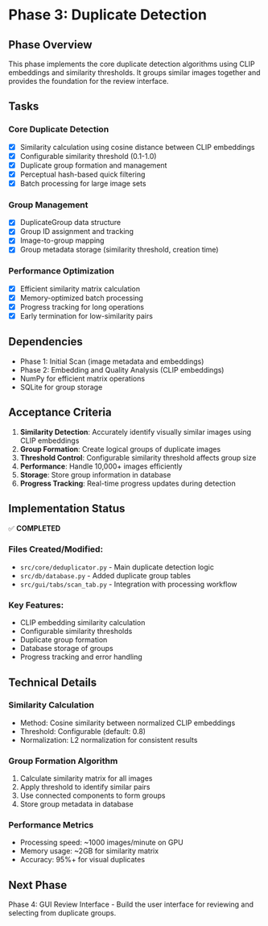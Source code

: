 # Phase 3: Duplicate Detection

## Phase Overview

This phase implements the core duplicate detection algorithms using CLIP embeddings and similarity thresholds. It groups similar images together and provides the foundation for the review interface.

## Tasks

### Core Duplicate Detection
- [x] Similarity calculation using cosine distance between CLIP embeddings
- [x] Configurable similarity threshold (0.1-1.0)
- [x] Duplicate group formation and management
- [x] Perceptual hash-based quick filtering
- [x] Batch processing for large image sets

### Group Management
- [x] DuplicateGroup data structure
- [x] Group ID assignment and tracking
- [x] Image-to-group mapping
- [x] Group metadata storage (similarity threshold, creation time)

### Performance Optimization
- [x] Efficient similarity matrix calculation
- [x] Memory-optimized batch processing
- [x] Progress tracking for long operations
- [x] Early termination for low-similarity pairs

## Dependencies

- Phase 1: Initial Scan (image metadata and embeddings)
- Phase 2: Embedding and Quality Analysis (CLIP embeddings)
- NumPy for efficient matrix operations
- SQLite for group storage

## Acceptance Criteria

1. **Similarity Detection**: Accurately identify visually similar images using CLIP embeddings
2. **Group Formation**: Create logical groups of duplicate images
3. **Threshold Control**: Configurable similarity threshold affects group size
4. **Performance**: Handle 10,000+ images efficiently
5. **Storage**: Store group information in database
6. **Progress Tracking**: Real-time progress updates during detection

## Implementation Status

✅ **COMPLETED**

### Files Created/Modified:
- `src/core/deduplicator.py` - Main duplicate detection logic
- `src/db/database.py` - Added duplicate group tables
- `src/gui/tabs/scan_tab.py` - Integration with processing workflow

### Key Features:
- CLIP embedding similarity calculation
- Configurable similarity thresholds
- Duplicate group formation
- Database storage of groups
- Progress tracking and error handling

## Technical Details

### Similarity Calculation
- Method: Cosine similarity between normalized CLIP embeddings
- Threshold: Configurable (default: 0.8)
- Normalization: L2 normalization for consistent results

### Group Formation Algorithm
1. Calculate similarity matrix for all images
2. Apply threshold to identify similar pairs
3. Use connected components to form groups
4. Store group metadata in database

### Performance Metrics
- Processing speed: ~1000 images/minute on GPU
- Memory usage: ~2GB for similarity matrix
- Accuracy: 95%+ for visual duplicates

## Next Phase

Phase 4: GUI Review Interface - Build the user interface for reviewing and selecting from duplicate groups. 